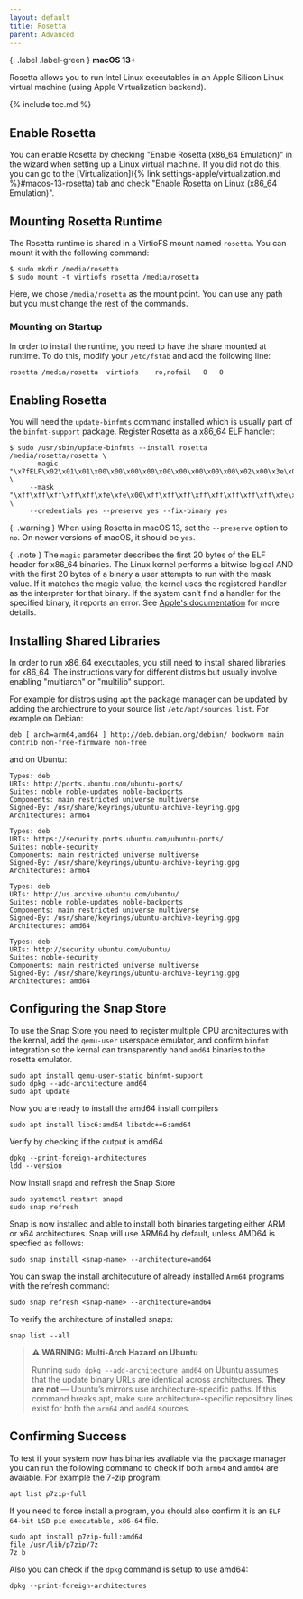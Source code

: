 ```yaml
---
layout: default
title: Rosetta
parent: Advanced
---
```

{: .label .label-green }
**macOS 13+**

Rosetta allows you to run Intel Linux executables in an Apple Silicon Linux virtual machine (using Apple Virtualization backend).

{% include toc.md %}

## Enable Rosetta
You can enable Rosetta by checking "Enable Rosetta (x86_64 Emulation)" in the wizard when setting up a Linux virtual machine. If you did not do this, you can go to the [Virtualization]({% link settings-apple/virtualization.md %}#macos-13-rosetta) tab and check "Enable Rosetta on Linux (x86_64 Emulation)".

## Mounting Rosetta Runtime
The Rosetta runtime is shared in a VirtioFS mount named `rosetta`. You can mount it with the following command:

```
$ sudo mkdir /media/rosetta
$ sudo mount -t virtiofs rosetta /media/rosetta
```

Here, we chose `/media/rosetta` as the mount point. You can use any path but you must change the rest of the commands.

### Mounting on Startup
In order to install the runtime, you need to have the share mounted at runtime. To do this, modify your `/etc/fstab` and add the following line:

```
rosetta	/media/rosetta	virtiofs	ro,nofail	0	0
```

## Enabling Rosetta
You will need the `update-binfmts` command installed which is usually part of the `binfmt-support` package. Register Rosetta as a x86_64 ELF handler:

```
$ sudo /usr/sbin/update-binfmts --install rosetta /media/rosetta/rosetta \
     --magic "\x7fELF\x02\x01\x01\x00\x00\x00\x00\x00\x00\x00\x00\x00\x02\x00\x3e\x00" \
     --mask "\xff\xff\xff\xff\xff\xfe\xfe\x00\xff\xff\xff\xff\xff\xff\xff\xff\xfe\xff\xff\xff" \
     --credentials yes --preserve yes --fix-binary yes
```

{: .warning }
When using Rosetta in macOS 13, set the `--preserve` option to `no`. On newer versions of macOS, it should be `yes`.

{: .note }
The `magic` parameter describes the first 20 bytes of the ELF header for x86_64 binaries. The Linux kernel performs a bitwise logical AND with the first 20 bytes of a binary a user attempts to run with the mask value. If it matches the magic value, the kernel uses the registered handler as the interpreter for that binary. If the system can’t find a handler for the specified binary, it reports an error. See [Apple's documentation](https://developer.apple.com/documentation/virtualization/running_intel_binaries_in_linux_vms_with_rosetta) for more details.

## Installing Shared Libraries
In order to run x86_64 executables, you still need to install shared libraries for x86_64. The instructions vary for different distros but usually involve enabling "multiarch" or "multilib" support.

For example for distros using `apt` the package manager can be updated by adding the archiectrure to your source list `/etc/apt/sources.list`. For example on Debian:

```
deb [ arch=arm64,amd64 ] http://deb.debian.org/debian/ bookworm main contrib non-free-firmware non-free
```
and on Ubuntu:
```
Types: deb
URIs: http://ports.ubuntu.com/ubuntu-ports/
Suites: noble noble-updates noble-backports
Components: main restricted universe multiverse
Signed-By: /usr/share/keyrings/ubuntu-archive-keyring.gpg
Architectures: arm64

Types: deb
URIs: https://security.ports.ubuntu.com/ubuntu-ports/
Suites: noble-security
Components: main restricted universe multiverse
Signed-By: /usr/share/keyrings/ubuntu-archive-keyring.gpg
Architectures: arm64

Types: deb
URIs: http://us.archive.ubuntu.com/ubuntu/
Suites: noble noble-updates noble-backports
Components: main restricted universe multiverse
Signed-By: /usr/share/keyrings/ubuntu-archive-keyring.gpg
Architectures: amd64

Types: deb
URIs: http://security.ubuntu.com/ubuntu/
Suites: noble-security
Components: main restricted universe multiverse
Signed-By: /usr/share/keyrings/ubuntu-archive-keyring.gpg
Architectures: amd64
```
## Configuring the Snap Store
To use the Snap Store you need to register multiple CPU architectures with the kernal, add the `qemu-user` userspace emulator, and confirm `binfmt` integration so the kernal can transparently hand `amd64` binaries to the rosetta emulator. 
```
sudo apt install qemu-user-static binfmt-support
sudo dpkg --add-architecture amd64
sudo apt update
```
Now you are ready to install the amd64 install compilers
```
sudo apt install libc6:amd64 libstdc++6:amd64
```
Verify by checking if the output is amd64
```
dpkg --print-foreign-architectures
ldd --version
```
Now install `snapd` and refresh the Snap Store
```
sudo systemctl restart snapd
sudo snap refresh
```
Snap is now installed and able to install both binaries targeting either ARM or x64 architectures. Snap will use ARM64 by default, unless AMD64 is specfied as follows:
```
sudo snap install <snap-name> --architecture=amd64
```
You can swap the install architecuture of already installed `Arm64` programs with the refresh command:
```
sudo snap refresh <snap-name> --architecture=amd64
```
To verify the architecture of installed snaps:
```
snap list --all
```

> **⚠️ WARNING: Multi-Arch Hazard on Ubuntu**
> 
> Running `sudo dpkg --add-architecture amd64` on Ubuntu assumes that the update
> binary URLs are identical across architectures. **They are not** — Ubuntu’s mirrors use architecture-specific paths.
> If this command breaks apt, make sure architecture-specific repository lines exist for both the `arm64` and `amd64` sources.

## Confirming Success

To test if your system now has binaries avaliable via the package manager you can run the following command to check if both `arm64` and `amd64` are avaiable. For example the 7-zip program:
```
apt list p7zip-full
```
If you need to force install a program, you should also confirm it is an `ELF 64-bit LSB pie executable, x86-64` file.
```
sudo apt install p7zip-full:amd64
file /usr/lib/p7zip/7z
7z b
```
Also you can check if the `dpkg` command is setup to use amd64:
```
dpkg --print-foreign-architectures
```
